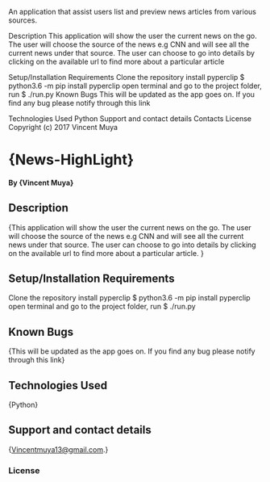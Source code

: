 An application that assist users list and preview news articles from various sources.

Description
This application will show the user the current news on the go. The user will choose the source of the news e.g CNN and will see all the current news under that source. The user can choose to go into details by clicking on the available url to find more about a particular article

Setup/Installation Requirements
Clone the repository
install pyperclip $ python3.6 -m pip install pyperclip
open terminal and go to the project folder, run $ ./run.py
Known Bugs
This will be updated as the app goes on. If you find any bug please notify through this link

Technologies Used
Python
Support and contact details
Contacts
License
Copyright (c) 2017 Vincent Muya

# {News-HighLight}

#### By **{Vincent Muya}**

## Description

{This application will show the user the current news on the go. The user will choose the source of the news e.g CNN and will see all the current news under that source. The user can choose to go into details by clicking on the available url to find more about a particular article. }

## Setup/Installation Requirements

Clone the repository
install pyperclip $ python3.6 -m pip install pyperclip
open terminal and go to the project folder, run $ ./run.py

## Known Bugs

{This will be updated as the app goes on. If you find any bug please notify through this link}

## Technologies Used

{Python}

## Support and contact details

{Vincentmuya13@gmail.com.}

### License
